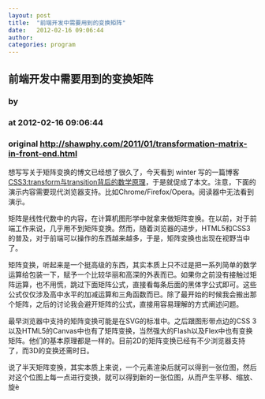 ```yaml
---
layout: post
title:  "前端开发中需要用到的变换矩阵"
date:   2012-02-16 09:06:44
author: 
categories: program
---
```


## 前端开发中需要用到的变换矩阵
### by 
### at 2012-02-16 09:06:44
### original <http://shawphy.com/2011/01/transformation-matrix-in-front-end.html>

<p>想写写关于矩阵变换的博文已经想了很久了，今天看到 winter 写的一篇博客<a href="http://www.cnblogs.com/winter-cn/archive/2010/12/29/1919266.html">CSS3:transform与transition背后的数学原理</a>，于是就促成了本文。注意，下面的演示内容需要现代浏览器支持。比如Chrome/Firefox/Opera。阅读器中无法看到演示。</p>
<p>矩阵是线性代数中的内容，在计算机图形学中就拿来做矩阵变换。在以前，对于前端工作来说，几乎用不到矩阵变换。然而，随着浏览器的进步，HTML5和CSS3的普及，对于前端可以操作的东西越来越多，于是，矩阵变换也出现在视野当中了。</p>
<p>矩阵变换，听起来是一个挺高级的东西，其实本质上只不过是把一系列简单的数学运算给包装一下，赋予一个比较华丽和高深的外表而已。如果你之前没有接触过矩阵运算，也不用慌，跳过下面矩阵公式，直接看每条后面的黑体字公式即可。这些公式仅仅涉及高中水平的加减运算和三角函数而已。除了最开始的时候我会搬出那个矩阵，之后的讨论我会避开矩阵的公式，直接用容易理解的方式阐述问题。</p>
<p>最早浏览器中支持的矩阵变换可能是在SVG的标准中。之后跟图形带点边的CSS 3以及HTML5的Canvas中也有了矩阵变换，当然强大的Flash以及Flex中也有变换矩阵。他们的基本原理都是一样的。目前2D的矩阵变换已经有不少浏览器支持了，而3D的变换还需时日。</p>
<p>说了半天矩阵变换，其实本质上来说，一个元素渲染后就可以得到一张位图，然后对这个位图上每一点进行变换，就可以得到新的一张位图，从而产生平移、缩放、旋è</p>